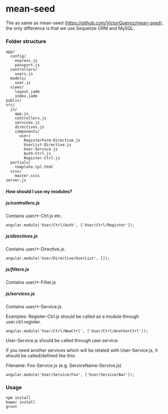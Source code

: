 mean-seed
=========

The as same as mean-seed (https://github.com/VictorQueiroz/mean-seed), the only difference is that we use Sequelize ORM and MySQL. 

### Folder structure

```
app/
  config/
    express.js
    passport.js
  controllers/
    users.js
  models/
    user.js
  views/
    layout.jade
    index.jade
public/
src/
  js/
    app.js
    controllers.js
    services.js
    directives.js
    components/
      user/
        RegisterForm-Directive.js
        UserList-Directive.js      
        User-Service.js
        Auth-Ctrl.js
        Register-Ctrl.js
  partials/
    template.tpl.html
  scss/
    master.scss
server.js
```

#### How should I use my modules?

##### js/controllers.js
Contains user/*-Ctrl.js etc.

```
angular.module('User/Ctrl/Auth', ['User/Ctrl/Register']);
```

##### js/directives.js
Contains user/*-Directive.js.

```
angular.module('User/Directive/UserList', []);
```

##### js/filters.js
Contains user/*-Filter.js

##### js/services.js
Contains user/*-Service.js.

Examples:
Register-Ctrl.js should be called as a module through user.ctrl.register.

```
angular.module('User/Ctrl/NewCtrl', ['User/Ctrl/AnotherCtrl']);
```

User-Service.js should be called through user.service.

If you need another services which will be related with User-Service.js, it should be called/defined like this:

Filename: Foo-Service.js (e.g. ServiceName-Service.js)
```
angular.module('User/Service/Foo', ['User/Service/Bar']);
```

### Usage

```
npm install
bower install
grunt
```
